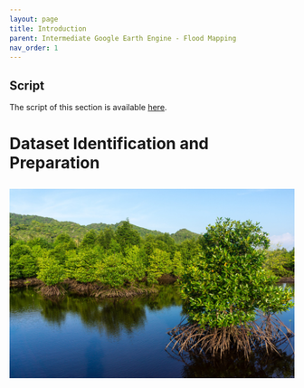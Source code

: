 ```yaml
---
layout: page
title: Introduction
parent: Intermediate Google Earth Engine - Flood Mapping
nav_order: 1
---
```


## Script
The script of this section is available [here]().

# Dataset Identification and Preparation

<p align="center">
<img src="../images/mangrove/MangroveForest.jpeg" vspace="10" width="600">
</p>
